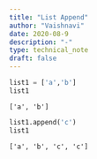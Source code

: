 ```yaml
---
title: "List Append"
author: "Vaishnavi"
date: 2020-08-9
description: "-"
type: technical_note
draft: false
---
```


```python
list1 = ['a','b']
list1
```




    ['a', 'b']




```python
list1.append('c')
list1
```




    ['a', 'b', 'c', 'c']



